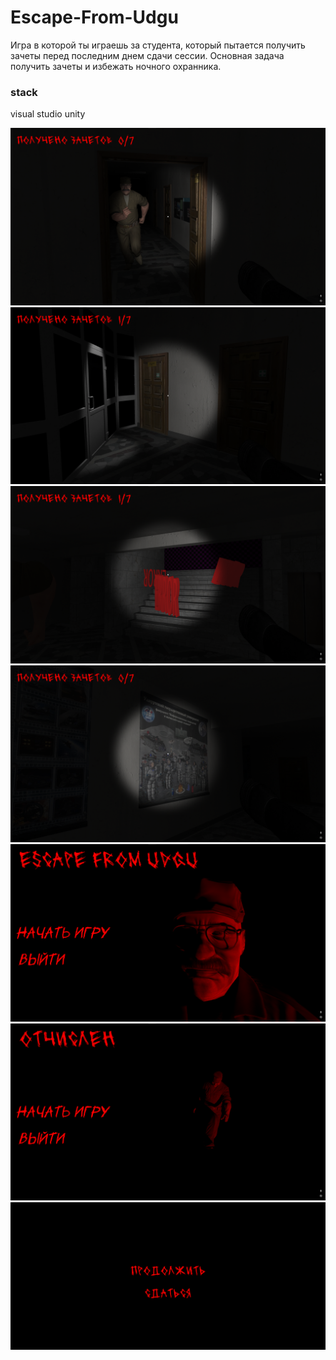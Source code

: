 # Escape-From-Udgu
Игра в которой ты играешь за студента, который пытается получить зачеты перед последним днем сдачи сессии. Основная задача получить зачеты и избежать ночного охранника.

### stack

visual studio
unity

![Image Alt](https://github.com/xdzxdzt/Escape-From-Udgu/blob/main/4.png?raw=true)
![Image Alt](https://github.com/xdzxdzt/Escape-From-Udgu/blob/main/5.png?raw=true)
![Image Alt](https://github.com/xdzxdzt/Escape-From-Udgu/blob/main/6.png?raw=true)
![Image Alt](https://github.com/xdzxdzt/Escape-From-Udgu/blob/main/7.png?raw=true)
![Image Alt](https://github.com/xdzxdzt/Escape-From-Udgu/blob/main/2.png?raw=true)
![Image Alt](https://github.com/xdzxdzt/Escape-From-Udgu/blob/main/3.png?raw=true)
![Image Alt](https://github.com/xdzxdzt/Escape-From-Udgu/blob/main/1.png?raw=true)

